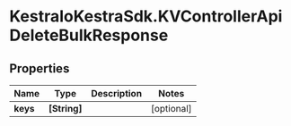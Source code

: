 # KestraIoKestraSdk.KVControllerApiDeleteBulkResponse

## Properties

Name | Type | Description | Notes
------------ | ------------- | ------------- | -------------
**keys** | **[String]** |  | [optional] 


